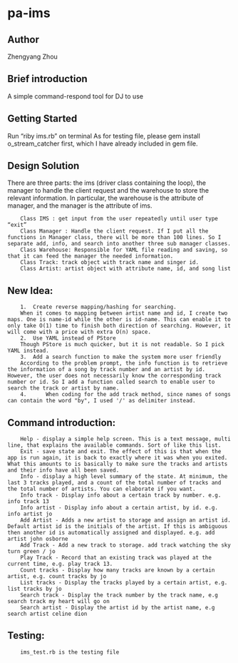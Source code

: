 # pa-ims

## Author
Zhengyang Zhou


## Brief introduction
A simple command-respond tool for DJ to use

## Getting Started
Run “riby ims.rb” on terminal
As for testing file, please gem install o_stream_catcher first, which I have already included in gem file.

## Design Solution
There are three parts: the ims (driver class containing the loop), the manager to handle the client request and the warehouse to store the relevant information. In particular, the warehouse is the attribute of manager, and the manager is the attribute of ims.

        Class IMS : get input from the user repeatedly until user type “exit”
        Class Manager : Handle the client request. If I put all the functions in Manager class, there will be more than 100 lines. So I separate add, info, and search into another three sub manager classes.
        Class Warehouse: Responsible for YAML file reading and saving, so that it can feed the manager the needed information.
        Class Track: track object with track name and singer id.
        Class Artist: artist object with attribute name, id, and song list

## New Idea:
        1.	Create reverse mapping/hashing for searching.
        When it comes to mapping between artist name and id, I create two maps. One is name-id while the other is id-name. This can enable it to only take O(1) time to finish both direction of searching. However, it will come with a price with extra O(n) space.
        2.	Use YAML instead of PStore
        Though PStore is much quicker, but it is not readable. So I pick YAML instead.
        3.	Add a search function to make the system more user friendly
        According to the problem prompt, the info function is to retrieve the information of a song by track number and an artist by id. However, the user does not necessarily know the corresponding track number or id. So I add a function called search to enable user to search the track or artist by name.
        4.      When coding for the add track method, since names of songs can contain the word "by", I used '/' as delimiter instead.

## Command introduction:
        Help - display a simple help screen. This is a text message, multi line, that explains the available commands. Sort of like this list.
        Exit - save state and exit. The effect of this is that when the app is run again, it is back to exactly where it was when you exited. What this amounts to is basically to make sure the tracks and artists and their info have all been saved.
        Info - display a high level summary of the state. At minimum, the last 3 tracks played, and a count of the total number of tracks and the total number of artists. You can elaborate if you want.
        Info track - Display info about a certain track by number. e.g. info track 13
        Info artist - Display info about a certain artist, by id. e.g. info artist jo
        Add Artist - Adds a new artist to storage and assign an artist id. Default artist id is the initials of the artist. If this is ambiguous then another id is automatically assigned and displayed. e.g. add artist john osborne
        Add Track - Add a new track to storage. add track watching the sky turn green / jo
        Play Track - Record that an existing track was played at the current time, e.g. play track 13.
        Count tracks - Display how many tracks are known by a certain artist, e.g. count tracks by jo
        List tracks - Display the tracks played by a certain artist, e.g. list tracks by jo
        Search track - Display the track number by the track name, e.g search track my heart will go on
        Search artist - Display the artist id by the artist name, e.g search artist celine dion

## Testing:
        ims_test.rb is the testing file


